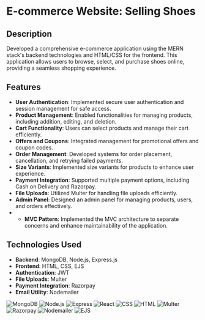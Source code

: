 # E-commerce Website: Selling Shoes

## Description
Developed a comprehensive e-commerce application using the MERN stack's backend technologies and HTML/CSS for the frontend. This application allows users to browse, select, and purchase shoes online, providing a seamless shopping experience.

## Features
- **User Authentication**: Implemented secure user authentication and session management for safe access.
- **Product Management**: Enabled functionalities for managing products, including addition, editing, and deletion.
- **Cart Functionality**: Users can select products and manage their cart efficiently.
- **Offers and Coupons**: Integrated management for promotional offers and coupon codes.
- **Order Management**: Developed systems for order placement, cancellation, and retrying failed payments.
- **Size Variants**: Implemented size variants for products to enhance user experience.
- **Payment Integration**: Supported multiple payment options, including Cash on Delivery and Razorpay.
- **File Uploads**: Utilized Multer for handling file uploads efficiently.
- **Admin Panel**: Designed an admin panel for managing products, users, and orders effectively.
- - **MVC Pattern**: Implemented the MVC architecture to separate concerns and enhance maintainability of the application.

## Technologies Used
- **Backend**: MongoDB, Node.js, Express.js
- **Frontend**: HTML, CSS, EJS
- **Authentication**: JWT
- **File Uploads**: Multer
- **Payment Integration**: Razorpay
- **Email Utility**: Nodemailer

![MongoDB](https://img.shields.io/badge/MongoDB-4.4-47A248) 
![Node.js](https://img.shields.io/badge/Node.js-14.x-339933)
![Express](https://img.shields.io/badge/Express-4.x-404D59)
![React](https://img.shields.io/badge/React-17.x-61DAFB)
![CSS](https://img.shields.io/badge/CSS-3-1572B6)
![HTML](https://img.shields.io/badge/HTML-5-E34F26)
![Multer](https://img.shields.io/badge/Multer-1.4.2-FFCA28)
![Razorpay](https://img.shields.io/badge/Razorpay-Payment_Gateway-00A86B)
![Nodemailer](https://img.shields.io/badge/Nodemailer-Email_Utility-EC3D8A)
![EJS](https://img.shields.io/badge/EJS-Templating_Language-4D8AFC)

